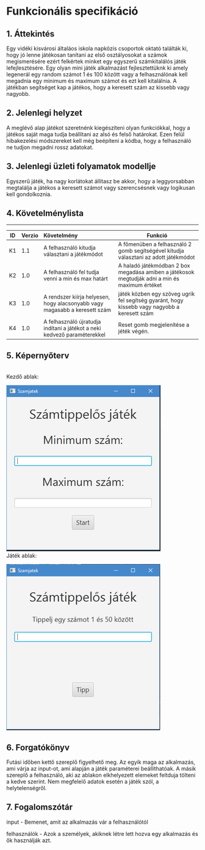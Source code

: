 # Funkcionális specifikáció
## 1. Áttekintés

Egy vidéki kisvárosi általáos iskola napközis csoportok oktató találták ki, hogy jó lenne játékosan tanítani az első osztályosokat a számok megismerésére ezért felkértek minket egy egyszerű számkitalálós játék lefejlesztésére.
Egy olyan mini játék alkalmazást fejlesztettüknk ki amely legenerál egy random számot 1 és 100 között vagy a felhasználónak kell megadnia egy minimum és maximum számot és ezt kell kitalálnia. 
A játékban segítséget kap a játékos, hogy a keresett szám az kissebb vagy nagyobb.

## 2. Jelenlegi helyzet
A meglévő alap játékot szeretnénk kiegészíteni olyan funkciókkal, hogy a játékos saját maga tudja beállítani az alsó és felső határokat. 
Ezen felül hibakezelési módszereket kell még beépíteni a kódba, hogy a felhasználó ne tudjon megadni rossz adatokat.  

## 3. Jelenlegi üzleti folyamatok modellje
Egyszerű játék, ha nagy korlátokat állítasz be akkor, hogy a leggyorsabban megtalálja a játékos a keresett számot vagy szerencsésnek vagy logikusan kell gondolkoznia.


## 4. Követelménylista
***
| ID         | Verzio  | Követelmény |  Funkció|
|:-------------:| ---- |:----------|--------|
| K1 | 1.1 | A felhasználó kitudja választani a játékmódot| A főmenüben a felhasználó 2 gomb segítségével kitudja választani az adott játékmódot |
| K2 | 1.0 | A felhasználó fel tudja venni a min és max határt | A haladó játékmódban 2 box megadása amiben a játékosok megtudják adni a min és maximum értéket|
| K3 | 1.0 |  A rendszer kiírja helyesen, hogy alacsonyabb vagy magasabb a keresett szám | játék közben egy szöveg ugrik fel segítség gyaránt, hogy kissebb vagy nagyobb a keresett szám|
| K4 | 1.0 |A felhasználó újratudja indítani a játékot a neki kedvező paraméterekkel | Reset gomb megjelenítése a jéték végén.|

## 5. Képernyőterv
<br>Kezdő ablak:<br>

![Képernyőterv](Screenshot01.png)
<br>Játék ablak:<br>

![Képernyőterv](Screenshot02.png)


## 6. Forgatókönyv
Futási időben kettő szereplő figyelhető meg.
Az egyik maga az alkalmazás, ami várja az input-ot, ami alapján a játék paraméterei beállíthatóak.
A másik szereplő a felhasználó, aki az ablakon elkhelyezett elemeket feltduja tölteni a kedve szerint.
Nem megfelelő adatok esetén a játék szól, a helytelenségről.

## 7. Fogalomszótár
input - Bemenet, amit az alkalmazás vár a felhasználótól<br> 

felhasználók - Azok a személyek, akiknek létre lett hozva egy alkalmazás és ők használják azt.

